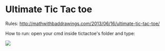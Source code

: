 Ultimate Tic Tac toe
=================

Rules: http://mathwithbaddrawings.com/2013/06/16/ultimate-tic-tac-toe/

How to run: 
open your cmd inside tictactoe's folder and type:


<img src="https://s7.gifyu.com/images/tictactoeae2c43dfe81851ff.gif"/>
